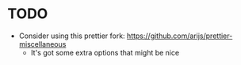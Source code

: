 # TODO

* Consider using this prettier fork: https://github.com/arijs/prettier-miscellaneous
  * It's got some extra options that might be nice
